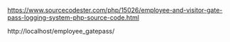 https://www.sourcecodester.com/php/15026/employee-and-visitor-gate-pass-logging-system-php-source-code.html

http://localhost/employee_gatepass/